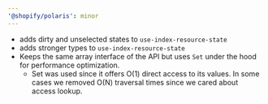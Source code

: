 ```yaml
---
'@shopify/polaris': minor
---
```


- adds dirty and unselected states to `use-index-resource-state`
- adds stronger types to `use-index-resource-state`
- Keeps the same array interface of the API but uses `Set` under the hood for performance optimization.
  - Set was used since it offers O(1) direct access to its values. In some cases we removed O(N) traversal times since we cared about access lookup.
